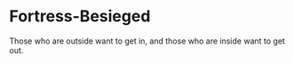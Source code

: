 # Fortress-Besieged
Those who are outside want to get in, and those who are inside want to get out.
